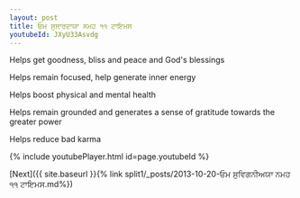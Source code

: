 ```yaml
---
layout: post
title: ਓਮ ਸੁਸਾਰਦਾਯਾ ਨਮਹ ੧੧ ਟਾਇਮਸ
youtubeId: JXyU33Asvdg
---
```

 
 
Helps get goodness, bliss and peace and God's blessings
 
Helps remain focused, help generate inner energy 
 
Helps boost physical and mental health 
 
Helps remain grounded and generates a sense of gratitude towards the greater power 
 
Helps reduce bad karma
 
 
 
 


{% include youtubePlayer.html id=page.youtubeId %}
 
[Next]({{ site.baseurl }}{% link  split1/_posts/2013-10-20-ਓਮ ਸੁਵਿਗਨੀਅਯਾ ਨਮਹ ੧੧ ਟਾਇਮਸ.md%})
 
